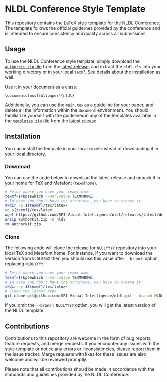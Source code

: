 # NLDL Conference Style Template

This repository contains the LaTeX style template for the NLDL Conference. The template follows the official guidelines provided by the conference and is intended to ensure consistency and quality across all submissions.

## Usage

To use the NLDL Conference style template, simply download the [`authorkit.zip` file](https://github.com/SFI-Visual-Intelligence/nldl/releases/latest/download/authorkit.zip) from the [latest release](https://github.com/SFI-Visual-Intelligence/nldl/releases/latest), and extract the `nldl.cls` into your working directory or in your local `texmf`.  See details about the [installation](#installation) as well.

Use it in your document as a class:
```
\documentclass[fullpaper]{nldl}
```

Additionally, you can use the `main.tex` as a guideline for your paper, and delete all the information within the `document` environment.  You should familiarize yourself with the guidelines in any of the templates available in the [`templates.zip` file](https://github.com/SFI-Visual-Intelligence/nldl/releases/latest/download/templates.zip) from the [latest release](https://github.com/SFI-Visual-Intelligence/nldl/releases/latest).

## Installation

You can install the template in your local `texmf` instead of downloading it in your local directory.

### Download

You can use the code below to download the latest release and unpack it in your home for TeX and Metafont (`texmfhome`).

```bash
# Fetch where you have your texmf home
texmf=$(kpsewhich --var-value TEXMFHOME)
# In case you don't have the structure, you have to create it
mkdir -p ${texmf}/tex/latex/
cd ${texmf}/tex/latex
wget https://github.com/SFI-Visual-Intelligence/nldl/releases/latest/download/authorkit.zip
unzip authorkit.zip -d nldl
rm authorkit.zip
```

### Clone

The following code will clone the release for `NLDLYYYY` repository into your local TeX and Metafont home.  For instance, if you want to download the version from `NLDL0042` then you should use this value after `--branch` option replacing `NLDLYYYY`. 

```bash
# Fetch where you have your texmf home
texmf=$(kpsewhich --var-value TEXMFHOME)
# In case you don't have the structure, you have to create it
mkdir -p ${texmf}/tex/latex/
# Clone the latest repo
git clone git@github.com:SFI-Visual-Intelligence/nldl.git --branch NLDLYYYY
```

If you omit the `--branch NLDLYYYY` option, you will get the latest version of the NLDL template.

## Contributions

Contributions to this repository are welcome in the form of bug reports, feature requests, and merge requests. If you encounter any issues with the style template or notice any errors or inconsistencies, please report them in the issue tracker. Merge requests with fixes for these issues are also welcome and will be reviewed promptly.

Please note that all contributions should be made in accordance with the standards and guidelines provided by the NLDL Conference.


